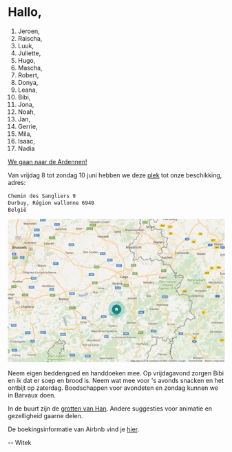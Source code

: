 # Hallo,

1. Jeroen,
2. Raischa,
3. Luuk,
4. Juliette,
5. Hugo,
6. Mascha,
7. Robert,
8. Donya,
9. Leana,
10. Bibi,
11. Jona,
12. Noah,
13. Jan,
14. Gerrie,
15. Mila,
16. Isaac,
17. Nadia

[We gaan naar de Ardennen!](https://youtu.be/7SDOQwSkR_0)

Van vrijdag 8 tot zondag 10 juni hebben we deze [plek](https://www.airbnb.com/rooms/8346282) tot onze beschikking, adres:

    Chemin des Sangliers 9
    Durbuy, Région wallonne 6940
    België

![kaart](https://github.com/witusj/ardennen/blob/master/kaart.png)

Neem eigen beddengoed en handdoeken mee. Op vrijdagavond zorgen Bibi en ik dat er soep en brood is. Neem wat mee voor 's avonds snacken en het ontbijt op zaterdag. Boodschappen voor avondeten en zondag kunnen we in Barvaux doen.

In de buurt zijn de [grotten van Han](http://www.grotte-de-han.be/fr). Andere suggesties voor animatie en gezelligheid gaarne delen.

De boekingsinformatie van Airbnb vind je [hier](https://github.com/witusj/ardennen/blob/master/Airbnb%20info.pdf).

-- Witek
